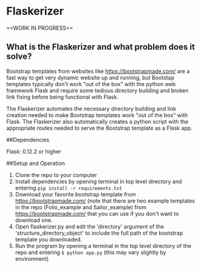 # Flaskerizer

==WORK IN PROGRESS==

## What is the Flaskerizer and what problem does it solve?

Bootstrap templates from websites like https://bootstrapmade.com/ are a fast way to get very dynamic website up and running, but Bootstap templates typically don't work "out of the box" with the python web framework Flask and require some tedious directory building and broken link fixing before being functional with Flask. 

The Flaskerizer automates the necessary directory building and link creation needed to make Bootstrap templates work "out of the box" with Flask. The Flaskerizer also automatically creates a python script with the appropriate routes needed to serve the Bootstrap template as a Flask app.

##Dependencies

Flask: 0.12.2 or higher

##Setup and Operation

1. Clone the repo to your computer
2. Install dependencies by opening terminal in top level directory and entering `pip install -r requirements.txt` 
3. Download your favorite bootstrap template from https://bootstrapmade.com/ (note that there are two example templates in the repo (Folio_example and Sailor_example) from https://bootstrapmade.com/ that you can use if you don't want to download one. 
4. Open flaskerizer.py and edit the 'directory' argument of the 'structure_directory_object' to include the full path of the bootstrap template you downloaded.
5. Run the program by opening a terminal in the top level directory of the repo and entering `$ python app.py` (this may vary slightly by environment)
